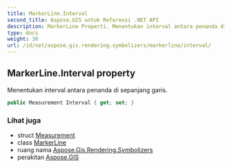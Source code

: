 ```yaml
---
title: MarkerLine.Interval
second_title: Aspose.GIS untuk Referensi .NET API
description: MarkerLine Properti. Menentukan interval antara penanda di sepanjang garis.
type: docs
weight: 30
url: /id/net/aspose.gis.rendering.symbolizers/markerline/interval/
---
```

## MarkerLine.Interval property

Menentukan interval antara penanda di sepanjang garis.

```csharp
public Measurement Interval { get; set; }
```

### Lihat juga

* struct [Measurement](../../../aspose.gis.rendering/measurement/)
* class [MarkerLine](../)
* ruang nama [Aspose.Gis.Rendering.Symbolizers](../../markerline/)
* perakitan [Aspose.GIS](../../../)


